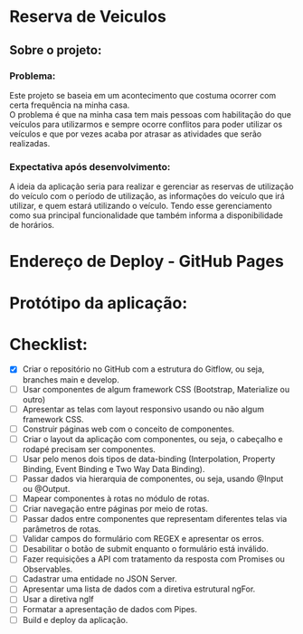 # Reserva de Veiculos
## Sobre o projeto:
### Problema:
<p>Este projeto se baseia em um acontecimento que costuma ocorrer com certa frequência na minha casa.
<br/> O problema é que na minha casa tem mais
pessoas com habilitação do que veículos para utilizarmos e sempre ocorre conflitos para poder
utilizar os veículos e que por vezes acaba por atrasar as atividades que serão realizadas.
</p>

### Expectativa após desenvolvimento:
<p> A ideia da aplicação seria para realizar e gerenciar as reservas de
utilização do veículo com o período de utilização, as informações
do veículo que irá utilizar, e quem estará utilizando o veículo. Tendo esse
gerenciamento como sua principal funcionalidade que também informa
a disponibilidade de horários. </p>

# Endereço de Deploy - GitHub Pages

# Protótipo da aplicação: 



# Checklist:

- [x] Criar o repositório no GitHub com a estrutura do Gitflow, ou seja, branches main e develop.
- [ ] Usar componentes de algum framework CSS (Bootstrap, Materialize ou outro)
- [ ] Apresentar as telas com layout responsivo usando ou não algum framework CSS.
- [ ] Construir páginas web com o conceito de componentes.
- [ ] Criar o layout da aplicação com componentes, ou seja, o cabeçalho e rodapé precisam ser componentes.
- [ ] Usar pelo menos dois tipos de data-binding (Interpolation, Property Binding, Event Binding e Two Way Data Binding).
- [ ] Passar dados via hierarquia de componentes, ou seja, usando @Input ou @Output.
- [ ] Mapear componentes à rotas no módulo de rotas.
- [ ] Criar navegação entre páginas por meio de rotas.
- [ ] Passar dados entre componentes que representam diferentes telas via parâmetros de rotas.
- [ ] Validar campos do formulário com REGEX e apresentar os erros.
- [ ] Desabilitar o botão de submit enquanto o formulário está inválido.
- [ ] Fazer requisições a API com tratamento da resposta com Promises ou Observables.
- [ ] Cadastrar uma entidade no JSON Server.
- [ ] Apresentar uma lista de dados com a diretiva estrutural ngFor.
- [ ] Usar a diretiva ngIf
- [ ] Formatar a apresentação de dados com Pipes.
- [ ] Build e deploy da aplicação.
